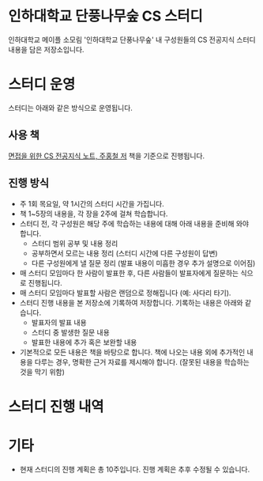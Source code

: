 # 인하대학교 단풍나무숲 CS 스터디

인하대학교 메이플 소모림 '인하대학교 단풍나무숲' 내 구성원들의 CS 전공지식 스터디 내용을 담은 저장소입니다.

# 스터디 운영

스터디는 아래와 같은 방식으로 운영됩니다.

## 사용 책

[면접을 위한 CS 전공지식 노트, 주홍철 저](http://www.yes24.com/Product/Goods/108887922) 책을 기준으로 진행됩니다.

## 진행 방식

- 주 1회 목요일,  약 1시간의 스터디 시간을 가집니다.
- 책 1~5장의 내용을, 각 장을 2주에 걸쳐 학습합니다.
- 스터디 전, 각 구성원은 해당 주에 학습하는 내용에 대해 아래 내용을 준비해 와야 합니다.
  - 스터디 범위 공부 및 내용 정리
  - 공부하면서 모르는 내용 정리 (스터디 시간에 다른 구성원이 답변)
  - 다른 구성원에게 낼 질문 정리 (발표 내용이 미흡한 경우 추가 설명으로 이어짐)
- 매 스터디 모임마다 한 사람이 발표한 후, 다른 사람들이 발표자에게 질문하는 식으로 진행됩니다.
- 매 스터디 모임마다 발표할 사람은 랜덤으로 정해집니다 (예: 사다리 타기).
- 스터디 진행 내용을 본 저장소에 기록하여 저장합니다. 기록하는 내용은 아래와 같습니다.
  - 발표자의 발표 내용
  - 스터디 중 발생한 질문 내용
  - 발표한 내용에 추가 혹은 보완할 내용
- 기본적으로 모든 내용은 책을 바탕으로 합니다. 책에 나오는 내용 외에 추가적인 내용을 다루는 경우, 명확한 근거 자료를 제시해야 합니다. (잘못된 내용을 학습하는 것을 막기 위함)

# 스터디 진행 내역

# 기타

- 현재 스터디의 진행 계획은 총 10주입니다. 진행 계획은 추후 수정될 수 있습니다.
